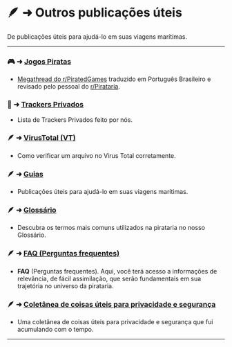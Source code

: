 # 🪶 ➜ Outros publicações úteis
De publicações úteis para ajudá-lo em suas viagens marítimas.

---

### 🎮 ➜ [Jogos Piratas](jogos-piratas.md)
- [Megathread do r/PiratedGames](https://rentry.org/pgames) traduzido em Português Brasileiro e revisado pelo pessoal do [r/Pirataria](https://www.reddit.com/r/pirataria/).

### 🧵 ➜ [Trackers Privados](trackers.md)
- Lista de Trackers Privados feito por nós.

### 🪶 ➜ [VirusTotal (VT)](virustotal.md)
- Como verificar um arquivo no Virus Total corretamente.

### 🪶 ➜ [Guias](guias.md)
- Publicações úteis para ajudá-lo em suas viagens marítimas.

### 🪶 ➜ [Glossário](glossario.md)
-  Descubra os termos mais comuns utilizados na pirataria no nosso Glossário.

### 🪶 ➜ [FAQ (Perguntas frequentes)](faq.md)
- **FAQ** (Perguntas frequentes). Aqui, você terá acesso a informações de relevância, de fácil assimilação, que serão fundamentais em sua trajetória no universo da pirataria.

### 🪶 ➜ [Coletânea de coisas úteis para privacidade e segurança](coletanea-uteis-privacidade-seguranca.md)
- Uma coletânea de coisas úteis para privacidade e segurança que fui acumulando com o tempo.

---